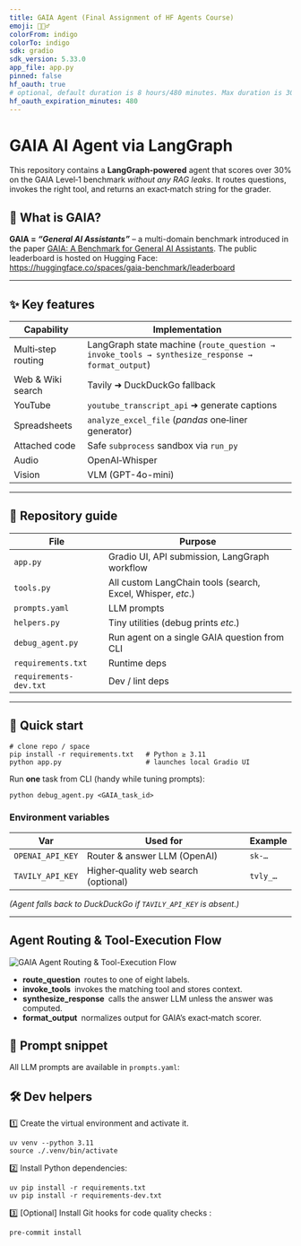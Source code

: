```yaml
---
title: GAIA Agent (Final Assignment of HF Agents Course)
emoji: 🕵🏻‍♂️
colorFrom: indigo
colorTo: indigo
sdk: gradio
sdk_version: 5.33.0
app_file: app.py
pinned: false
hf_oauth: true
# optional, default duration is 8 hours/480 minutes. Max duration is 30 days/43200 minutes.
hf_oauth_expiration_minutes: 480
---
```



# GAIA AI Agent via LangGraph

This repository contains a **LangGraph‑powered** agent that scores over 30% on the GAIA Level‑1 benchmark *without any RAG leaks*.
It routes questions, invokes the right tool, and returns an exact‑match string for the grader.

## 📜 What is GAIA?

**GAIA = _“General AI Assistants”_** – a multi-domain benchmark introduced in the paper   [GAIA: A Benchmark for General AI Assistants](https://arxiv.org/abs/2311.12983).
The public leaderboard is hosted on Hugging Face:
<https://huggingface.co/spaces/gaia-benchmark/leaderboard>

---

## ✨ Key features

| Capability | Implementation |
|------------|---------------|
| Multi‑step routing | LangGraph state machine (`route_question → invoke_tools → synthesize_response → format_output`) |
| Web & Wiki search | Tavily ➜ DuckDuckGo fallback |
| YouTube | `youtube_transcript_api` ➜ generate captions |
| Spreadsheets | `analyze_excel_file` (*pandas* one‑liner generator) |
| Attached code | Safe `subprocess` sandbox via `run_py` |
| Audio | OpenAI‑Whisper |
| Vision | VLM (GPT-4o-mini)|

---

## 📂 Repository guide

| File | Purpose |
|------|---------|
| `app.py` | Gradio UI, API submission, LangGraph workflow |
| `tools.py` | All custom LangChain tools (search, Excel, Whisper, *etc*.) |
| `prompts.yaml` | LLM prompts |
| `helpers.py` | Tiny utilities (debug prints *etc*.) |
| `debug_agent.py` | Run agent on a single GAIA question from CLI |
| `requirements.txt` | Runtime deps |
| `requirements-dev.txt` | Dev / lint deps |

---

## 🚀 Quick start

    # clone repo / space
    pip install -r requirements.txt   # Python ≥ 3.11
    python app.py                     # launches local Gradio UI

Run **one** task from CLI (handy while tuning prompts):

    python debug_agent.py <GAIA_task_id>

### Environment variables

| Var | Used for | Example |
|-----|----------|---------|
| `OPENAI_API_KEY` | Router & answer LLM (OpenAI) | `sk‑…` |
| `TAVILY_API_KEY` | Higher‑quality web search (optional) | `tvly_…` |

*(Agent falls back to DuckDuckGo if `TAVILY_API_KEY` is absent.)*

---

##  Agent Routing & Tool-Execution Flow


![GAIA  Agent Routing & Tool-Execution Flow](agent_routing_architecture.png)

- **route_question** routes to one of eight labels.
- **invoke_tools** invokes the matching tool and stores context.
- **synthesize_response** calls the answer LLM unless the answer was computed.
- **format_output** normalizes output for GAIA’s exact‑match scorer.


## 📝 Prompt snippet

All LLM prompts are available in `prompts.yaml`:

## 🛠️ Dev helpers

1️⃣ Create the virtual environment and activate it.

```
uv venv --python 3.11
source ./.venv/bin/activate
```

2️⃣ Install Python dependencies:

```
uv pip install -r requirements.txt
uv pip install -r requirements-dev.txt
```

3️⃣ [Optional] Install Git hooks for code quality checks :

```
pre-commit install
```
